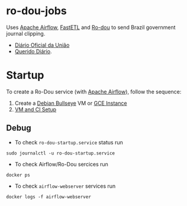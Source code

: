 # ro-dou-jobs

Uses [Apache Airflow](https://airflow.apache.org/), [FastETL](https://github.com/economiagovbr/fastETL) and [Ro-dou](https://github.com/economiagovbr/ro-dou) to send Brazil government journal clipping.

* [Diário Oficial da União](https://www.in.gov.br/servicos/diario-oficial-da-uniao)
* [Querido Diário](https://queridodiario.ok.org.br/).

# Startup

To create a Ro-Dou service (with [Apache Airflow](https://airflow.apache.org/)), follow the sequence:

1. Create a [Debian Bullseye](https://www.debian.org/releases/bullseye/) VM or [GCE Instance](sh/gcloud-instance-creation.sh)
2. [VM and CI Setup](HOST_SETUP.md)

## Debug

* To check `ro-dou-startup.service` status run

```shell
sudo journalctl -u ro-dou-startup.service
```

* To check Airflow/Ro-Dou sercices run

```shell
docker ps
```

* To check `airflow-webserver` services run

```shell
docker logs -f airflow-webserver
```
